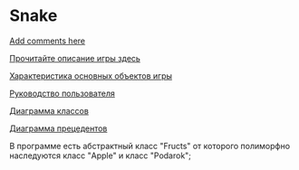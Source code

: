 Snake
=============
[Add comments here](https://github.com/Alexandr17/Snake--------/issues/1)

[Прочитайте описание игры здесь](https://github.com/Alexandr17/Snake--------/wiki/%D0%9E%D0%BF%D0%B8%D1%81%D0%B0%D0%BD%D0%B8%D0%B5-%D1%82%D1%80%D0%B5%D0%B1%D0%BE%D0%B2%D0%B0%D0%BD%D0%B8%D0%B9-%D0%BA-%D0%B8%D0%B3%D1%80%D0%B5-%E2%80%9C%D0%97%D0%BC%D0%B5%D0%B9%D0%BA%D0%B0%E2%80%9D)

[Характеристика основных объектов игры](https://github.com/Alexandr17/Snake-2D/wiki/%D0%A5%D0%B0%D1%80%D0%B0%D0%BA%D1%82%D0%B5%D1%80%D0%B8%D1%81%D1%82%D0%B8%D0%BA%D0%B0-%D0%BE%D1%81%D0%BD%D0%BE%D0%B2%D0%BD%D1%8B%D1%85-%D0%BE%D0%B1%D1%8A%D0%B5%D0%BA%D1%82%D0%BE%D0%B2-%D0%B8%D0%B3%D1%80%D1%8B)

[Руководство пользователя](https://github.com/Alexandr17/Snake-2D/wiki/%D0%A0%D1%83%D0%BA%D0%BE%D0%B2%D0%BE%D0%B4%D1%81%D1%82%D0%B2%D0%BE-%D0%BF%D0%BE%D0%BB%D1%8C%D0%B7%D0%BE%D0%B2%D0%B0%D1%82%D0%B5%D0%BB%D1%8F)

[Диаграмма классов](http://hostingkartinok.com/show-image.php?id=ded9a4718ed83f16e4e95a957cae8d00)

[Диаграмма прецедентов](http://hostingkartinok.com/show-image.php?id=bce9013e2ef3075f445d34bca36dab21)



В программе есть абстрактный класс "Fructs" от которого полиморфно наследуются класс "Apple" и класс "Podarok";
